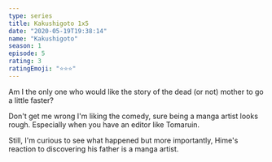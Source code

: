 ```yaml
---
type: series
title: Kakushigoto 1x5
date: "2020-05-19T19:38:14"
name: "Kakushigoto"
season: 1
episode: 5
rating: 3
ratingEmoji: "⭐️⭐️⭐️"
---
```


Am I the only one who would like the story of the dead (or not) mother to go a little faster?

Don't get me wrong I'm liking the comedy, sure being a manga artist looks rough. Especially when you have an editor like Tomaruin.

Still, I'm curious to see what happened but more importantly, Hime's reaction to discovering his father is a manga artist.
